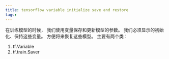```yaml
---
title: tensorflow variable initialize save and restore
tags:
---
```



在训练模型的时候， 我们使用变量保存和更新模型的参数。
我们必须显示的初始化、保持这些变量。
方便将来恢复这些模型。
主要有两个类：

1. tf.Variable
2. tf.train.Saver



